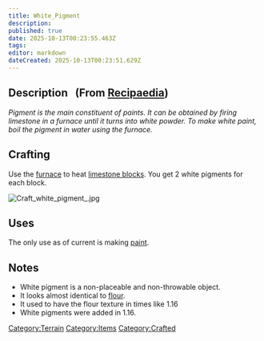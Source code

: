 ```yaml
---
title: White_Pigment
description: 
published: true
date: 2025-10-13T00:23:55.463Z
tags: 
editor: markdown
dateCreated: 2025-10-13T00:23:51.629Z
---
```


## Description   (From [Recipaedia](Recipaedia "wikilink"))

*Pigment is the main constituent of paints. It can be obtained by firing
limestone in a furnace until it turns into white powder. To make white
paint, boil the pigment in water using the furnace.*

## Crafting

Use the [furnace](furnace "wikilink") to heat [limestone
blocks](limestone "wikilink"). You get 2 white pigments for each block.

![Craft_white_pigment_.jpg](Craft_white_pigment_.jpg
"Craft_white_pigment_.jpg")

## Uses

The only use as of current is making [paint](Painting "wikilink"). 

## Notes

  - White pigment is a non-placeable and non-throwable object.
  - It looks almost identical to [flour](flour "wikilink").
  - It used to have the flour texture in times like 1.16
  - White pigments were added in 1.16.

[Category:Terrain](Category:Terrain "wikilink")
[Category:Items](Category:Items "wikilink")
[Category:Crafted](Category:Crafted "wikilink")